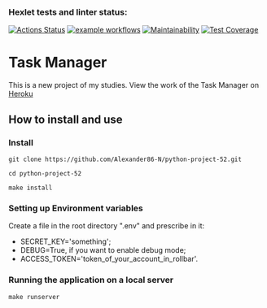 ### Hexlet tests and linter status:
[![Actions Status](https://github.com/Alexander86-N/python-project-52/workflows/hexlet-check/badge.svg)](https://github.com/Alexander86-N/python-project-52/actions)
[![example workflows](https://github.com/Alexander86-N/python-project-52/actions/workflows/myci.yml/badge.svg)](https://github.com/Alexander86-N/python-project-52/actions)
[![Maintainability](https://api.codeclimate.com/v1/badges/a5bb3cbe48daee9260ff/maintainability)](https://codeclimate.com/github/Alexander86-N/python-project-52/maintainability)
[![Test Coverage](https://api.codeclimate.com/v1/badges/a5bb3cbe48daee9260ff/test_coverage)](https://codeclimate.com/github/Alexander86-N/python-project-52/test_coverage)

# Task Manager

This is a new project of my studies.
View the work of the Task Manager on [Heroku](https://mysterious-bastion-77076.herokuapp.com/)

## How to install and use

### Install
```
git clone https://github.com/Alexander86-N/python-project-52.git

cd python-project-52

make install
```
### Setting up Environment variables

Create a file in the root directory ".env" and prescribe in it:
- SECRET_KEY='something';
- DEBUG=True, if you want to enable debug mode;
- ACCESS_TOKEN='token_of_your_account_in_rollbar'.

### Running the application on a local server
```
make runserver
```
